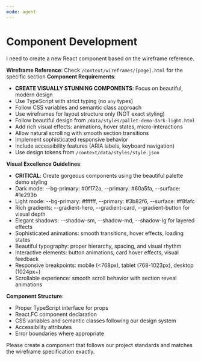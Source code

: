 ```yaml
---
mode: agent
---
```


# Component Development

I need to create a new React component based on the wireframe reference.

**Wireframe Reference**: Check `/context/wireframes/[page].html` for the specific section
**Component Requirements**:

- **CREATE VISUALLY STUNNING COMPONENTS**: Focus on beautiful, modern design
- Use TypeScript with strict typing (no `any` types)
- Follow CSS variables and semantic class approach
- Use wireframes for layout structure only (NOT exact styling)
- Follow beautiful design from `/data/styles/pallet-demo-dark-light.html`
- Add rich visual effects: animations, hover states, micro-interactions
- Allow natural scrolling with smooth section transitions
- Implement sophisticated responsive behavior
- Include accessibility features (ARIA labels, keyboard navigation)
- Use design tokens from `/context/data/styles/style.json`

**Visual Excellence Guidelines**:

- **CRITICAL**: Create gorgeous components using the beautiful palette demo styling
- Dark mode: --bg-primary: #0f172a, --primary: #60a5fa, --surface: #1e293b
- Light mode: --bg-primary: #ffffff, --primary: #3b82f6, --surface: #f8fafc
- Rich gradients: --gradient-hero, --gradient-card, --gradient-button for visual depth
- Elegant shadows: --shadow-sm, --shadow-md, --shadow-lg for layered effects
- Sophisticated animations: smooth transitions, hover effects, loading states
- Beautiful typography: proper hierarchy, spacing, and visual rhythm
- Interactive elements: button animations, card hover effects, visual feedback
- Responsive breakpoints: mobile (<768px), tablet (768-1023px), desktop (1024px+)
- Scrollable experience: smooth scroll behavior with section reveal animations

**Component Structure**:

- Proper TypeScript interface for props
- React.FC component declaration
- CSS variables and semantic classes following our design system
- Accessibility attributes
- Error boundaries where appropriate

Please create a component that follows our project standards and matches the wireframe specification exactly.

